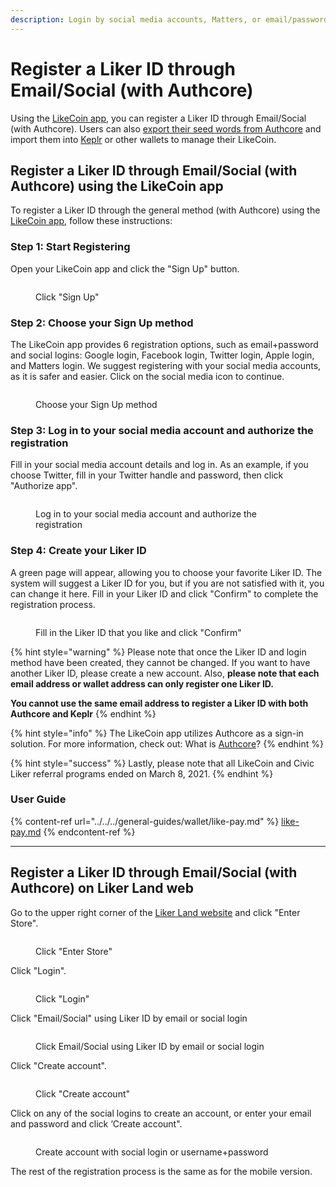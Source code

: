 ```yaml
---
description: Login by social media accounts, Matters, or email/password
---
```


# Register a Liker ID through Email/Social (with Authcore)

Using the [LikeCoin app](https://liker.land/getapp), you can register a Liker ID through Email/Social (with Authcore). Users can also [export their seed words from Authcore](export-seed-words.md) and import them into [Keplr](../../../general-guides/wallet/keplr/) or other wallets to manage their LikeCoin.

## Register a Liker ID through Email/Social (with Authcore) using the LikeCoin app

To register a Liker ID through the general method (with Authcore) using the [LikeCoin app](../../liker-land/download.md), follow these instructions:

### Step 1: Start Registering

Open your LikeCoin app and click the "Sign Up" button.

<figure><img src="../../../.gitbook/assets/signup 01-en.png" alt=""><figcaption><p>Click "Sign Up"</p></figcaption></figure>

### **Step 2: Choose your Sign Up method**

The LikeCoin app provides 6 registration options, such as email+password and social logins: Google login, Facebook login, Twitter login, Apple login, and Matters login. We suggest registering with your social media accounts, as it is safer and easier. Click on the social media icon to continue.

<figure><img src="../../../.gitbook/assets/signup 02-en.png" alt=""><figcaption><p>Choose your Sign Up method</p></figcaption></figure>

### Step 3: Log in to your social media account and authorize the registration

Fill in your social media account details and log in. As an example, if you choose Twitter, fill in your Twitter handle and password, then click "Authorize app".

<figure><img src="../../../.gitbook/assets/signup 03-en.png" alt=""><figcaption><p>Log in to your social media account and authorize the registration</p></figcaption></figure>

### Step 4: Create your Liker ID

A green page will appear, allowing you to choose your favorite Liker ID. The system will suggest a Liker ID for you, but if you are not satisfied with it, you can change it here. Fill in your Liker ID and click "Confirm" to complete the registration process.

<figure><img src="../../../.gitbook/assets/signup 04-en.png" alt=""><figcaption><p>Fill in the Liker ID that you like and click "Confirm"</p></figcaption></figure>



{% hint style="warning" %}
Please note that once the Liker ID and login method have been created, they cannot be changed. If you want to have another Liker ID, please create a new account. Also, **please note that each email address or wallet address can only register one Liker ID.**

**You cannot use the same email address to register a Liker ID with both Authcore and Keplr**
{% endhint %}

{% hint style="info" %}
The LikeCoin app utilizes Authcore as a sign-in solution. For more information, check out: What is [Authcore](what-is-authcore.md)?
{% endhint %}

{% hint style="success" %}
Lastly, please note that all LikeCoin and Civic Liker referral programs ended on March 8, 2021.
{% endhint %}

### User Guide

{% content-ref url="../../../general-guides/wallet/like-pay.md" %}
[like-pay.md](../../../general-guides/wallet/like-pay.md)
{% endcontent-ref %}

***

## Register a Liker ID through Email/Social (with Authcore) on Liker Land web

Go to the upper right corner of the [Liker Land website](https://liker.land/en) and click "Enter Store".

<figure><img src="../../../.gitbook/assets/Authcore 1-en.png" alt=""><figcaption><p> Click "Enter Store"</p></figcaption></figure>

Click "Login".

<figure><img src="../../../.gitbook/assets/Authcore 2-en.png" alt=""><figcaption><p>Click "Login"</p></figcaption></figure>

Click "Email/Social" using Liker ID by email or social login

<figure><img src="../../../.gitbook/assets/Authcore 3-en.png" alt=""><figcaption><p>Click Email/Social using Liker ID by email or social login</p></figcaption></figure>

Click "Create account".

<figure><img src="../../../.gitbook/assets/Authcore 4-en.png" alt=""><figcaption><p>Click "Create account"</p></figcaption></figure>

Click on any of the social logins to create an account, or enter your email and password and click ‘Create account".

<figure><img src="../../../.gitbook/assets/Authcore 5-en.png" alt=""><figcaption><p>Create account with social login or username+password</p></figcaption></figure>

The rest of the registration process is the same as for the mobile version.
